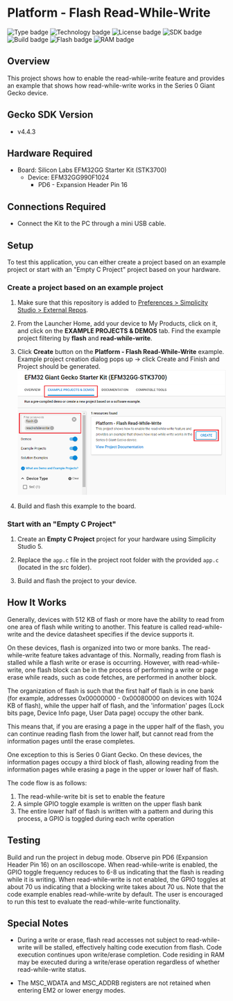 # Platform - Flash Read-While-Write #

![Type badge](https://img.shields.io/badge/dynamic/json?url=https://raw.githubusercontent.com/SiliconLabs/application_examples_ci/master/platform_applications/platform_flash_read_while_write_common.json&label=Type&query=type&color=green)
![Technology badge](https://img.shields.io/badge/dynamic/json?url=https://raw.githubusercontent.com/SiliconLabs/application_examples_ci/master/platform_applications/platform_flash_read_while_write_common.json&label=Technology&query=technology&color=green)
![License badge](https://img.shields.io/badge/dynamic/json?url=https://raw.githubusercontent.com/SiliconLabs/application_examples_ci/master/platform_applications/platform_flash_read_while_write_common.json&label=License&query=license&color=green)
![SDK badge](https://img.shields.io/badge/dynamic/json?url=https://raw.githubusercontent.com/SiliconLabs/application_examples_ci/master/platform_applications/platform_flash_read_while_write_common.json&label=SDK&query=sdk&color=green)
![Build badge](https://img.shields.io/endpoint?url=https://raw.githubusercontent.com/SiliconLabs/application_examples_ci/master/platform_applications/platform_flash_read_while_write_build_status.json)
![Flash badge](https://img.shields.io/badge/dynamic/json?url=https://raw.githubusercontent.com/SiliconLabs/application_examples_ci/master/platform_applications/platform_flash_read_while_write_common.json&label=Flash&query=flash&color=blue)
![RAM badge](https://img.shields.io/badge/dynamic/json?url=https://raw.githubusercontent.com/SiliconLabs/application_examples_ci/master/platform_applications/platform_flash_read_while_write_common.json&label=RAM&query=ram&color=blue)

## Overview ##

This project shows how to enable the read-while-write feature and provides an example that shows how read-while-write works in the Series 0 Giant Gecko device.

## Gecko SDK Version ##

- v4.4.3

## Hardware Required ##

- Board:  Silicon Labs EFM32GG Starter Kit (STK3700)
  - Device: EFM32GG990F1024
    - PD6 - Expansion Header Pin 16

## Connections Required ##

- Connect the Kit to the PC through a mini USB cable.

## Setup ##

To test this application, you can either create a project based on an example project or start with an "Empty C Project" project based on your hardware.

### Create a project based on an example project ###

1. Make sure that this repository is added to [Preferences > Simplicity Studio > External Repos](https://docs.silabs.com/simplicity-studio-5-users-guide/latest/ss-5-users-guide-about-the-launcher/welcome-and-device-tabs).

2. From the Launcher Home, add your device to My Products, click on it, and click on the **EXAMPLE PROJECTS & DEMOS** tab. Find the example project filtering by **flash** and **read-while-write**.

3. Click **Create** button on the **Platform - Flash Read-While-Write** example. Example project creation dialog pops up -> click Create and Finish and Project should be generated.
![create_project](image/create_example.png)

4. Build and flash this example to the board.

### Start with an "Empty C Project" ###

1. Create an **Empty C Project** project for your hardware using Simplicity Studio 5.

2. Replace the `app.c` file in the project root folder with the provided `app.c` (located in the src folder).

3. Build and flash the project to your device.

## How It Works ##

Generally, devices with 512 KB of flash or more have the ability to read from one area of flash while writing to another. This feature is called read-while-write and the device datasheet specifies if the device supports it.

On these devices, flash is organized into two or more banks. The read-while-write feature takes advantage of this. Normally, reading from flash is stalled while a flash write or erase is occurring. However, with read-while-write, one flash block can be in the process of performing a write or page erase while reads, such as code fetches, are performed in another block.

The organization of flash is such that the first half of flash is in one bank (for example, addresses 0x00000000 - 0x00080000 on devices with 1024 KB of flash), while the upper half of flash, and the 'information' pages (Lock bits page, Device Info page, User Data page) occupy the other bank.

This means that, if you are erasing a page in the upper half of the flash, you can continue reading flash from the lower half, but cannot read from the information pages until the erase completes.

One exception to this is Series 0 Giant Gecko. On these devices, the information pages occupy a third block of flash, allowing reading from the information pages while erasing a page in the upper or lower half of flash.

The code flow is as follows:

1. The read-while-write bit is set to enable the feature
2. A simple GPIO toggle example is written on the upper flash bank
3. The entire lower half of flash is written with a pattern and during this process, a GPIO is toggled during each write operation

## Testing ##

Build and run the project in debug mode. Observe pin PD6 (Expansion Header Pin 16) on an oscilloscope. When read-while-write is enabled, the GPIO toggle frequency reduces to 6-8 us indicating that the flash is reading while it is writing. When read-while-write is not enabled, the GPIO toggles at about 70 us indicating that a blocking write takes about 70 us. Note that the code example enables read-while-write by default. The user is encouraged to run this test to evaluate the read-while-write functionality.

## Special Notes ##

- During a write or erase, flash read accesses not subject to read-while-write will be stalled, effectively halting code execution from flash. Code execution continues upon write/erase completion. Code residing in RAM may be executed during a write/erase operation regardless of whether read-while-write status.

- The MSC_WDATA and MSC_ADDRB registers are not retained when entering EM2 or lower energy modes.
